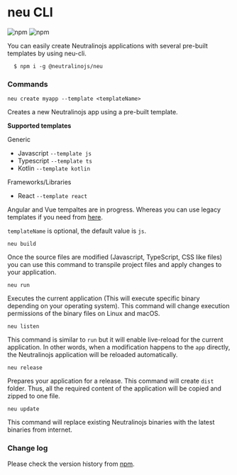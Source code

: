 # neu CLI
![npm](https://img.shields.io/npm/v/@neutralinojs/neu)
![npm](https://img.shields.io/npm/dt/@neutralinojs/neu)

You can easily create Neutralinojs applications with several pre-built templates by using neu-cli. 

```
  $ npm i -g @neutralinojs/neu
```

### Commands

`neu create myapp --template <templateName>`

Creates a new Neutralinojs app using a pre-built template.

**Supported templates**

Generic

- Javascript `--template js`
- Typescript `--template ts`
- Kotlin `--template kotlin`

Frameworks/Libraries

- React `--template react`

Angular and Vue tempaltes are in progress. Whereas you can use legacy templates if you need from [here](https://github.com/neutralinojs?utf8=%E2%9C%93&q=template&type=&language=).

`templateName` is optional, the default value is `js`.

`neu build`

Once the source files are modified (Javascript, TypeScript, CSS like files) you can use this command to transpile project files and apply changes to your application.

`neu run`

Executes the current application (This will execute specific binary depending on your operating system). This command will change execution permissions of the binary files on Linux and macOS.

`neu listen`

This command is similar to `run` but it will enable live-reload for the current application. In other words, when a modification happens to the `app` directly, the Neutralinojs application will be reloaded automatically.

`neu release`

Prepares your application for a release. This command will create `dist` folder. Thus, all the required content of the application will be copied and zipped to one file.

`neu update`

This command will replace existing Neutralinojs binaries with the latest binaries from internet. 


### Change log

Please check the version history from [npm](https://www.npmjs.com/package/@neutralinojs/neu).

